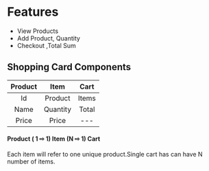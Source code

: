 # Features

- View Products
- Add Product, Quantity
- Checkout ,Total Sum 

## Shopping Card Components 

|**Product**| **Item**  | **Cart**  |       
|  :---:    |   :---:   |  :---:    |  
|  Id       |  Product  |  Items    | 
|  Name     |  Quantity |  Total    | 
|  Price    |  Price    |   ---     |  



#### Product ( 1 ⇨ 1) Item (N ⇨ 1) Cart 

Each item will refer to one unique product.Single cart has can have N number of items. 
